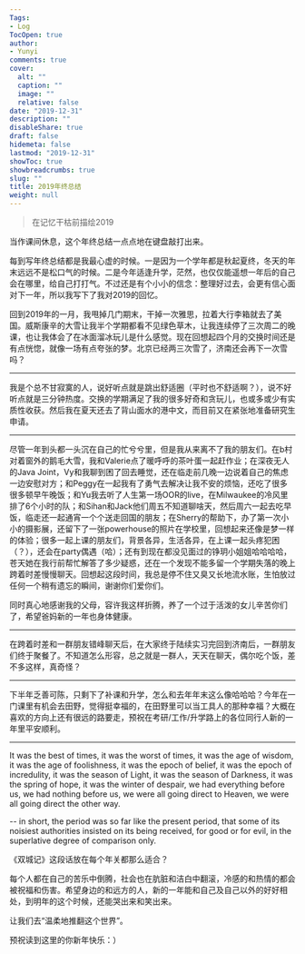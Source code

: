 ```yaml
---
Tags:
- Log
TocOpen: true
author:
- Yunyi
comments: true
cover:
  alt: ""
  caption: ""
  image: ""
  relative: false
date: "2019-12-31"
description: ""
disableShare: true
draft: false
hidemeta: false
lastmod: "2019-12-31"
showToc: true
showbreadcrumbs: true
slug: ""
title: 2019年终总结
weight: null
---
```



> 在记忆干枯前描绘2019

当作课间休息，这个年终总结一点点地在键盘敲打出来。

每到写年终总结都是我最心虚的时候。一是因为一个学年都是秋起夏终，冬天的年末远远不是松口气的时候。二是今年适逢升学，茫然，也仅仅能遥想一年后的自己会在哪里，给自己打打气。不过还是有个小小的信念：整理好过去，会更有信心面对下一年，所以我写下了我对2019的回忆。

回到2019年的一月，我甩掉几门期末，干掉一次雅思，拉着大行李箱就去了美国。威斯康辛的大雪让我半个学期都看不见绿色草木，让我连续停了三次周二的晚课，也让我体会了在冰面溜冰玩儿是什么感觉。现在回想起四个月的交换时间还是有点恍惚，就像一场有点夸张的梦。北京已经两三次雪了，济南还会再下一次雪吗？

---

我是个总不甘寂寞的人，说好听点就是跳出舒适圈（平时也不舒适啊？），说不好听点就是三分钟热度。交换的学期满足了我的很多好奇和贪玩儿，也或多或少有实质性收获。然后我在夏天还去了背山面水的港中文，而目前又在紧张地准备研究生申请。

---

尽管一年到头都一头沉在自己的忙兮兮里，但是我从来离不了我的朋友们。在b村对着窗外的鹅毛大雪，我和Valerie点了暖呼呼的茶叶蛋一起赶作业；在深夜无人的Java Joint，Vy和我聊到困了回去睡觉，还在临走前几晚一边说着自己的焦虑一边安慰对方；和Peggy在一起我有了勇气去解决让我不安的烦恼，还吃了很多很多顿早午晚饭；和Yu我去听了人生第一场OOR的live，在Milwaukee的冷风里排了6个小时的队；和Sihan和Jack他们周五不知道聊啥天，然后周六一起去吃早饭，临走还一起通宵一个个送走回国的朋友；在Sherry的帮助下，办了第一次小小的摄影展，还留下了一张powerhouse的照片在学校里，回想起来还像是梦一样的体验；很多一起上课的朋友们，背景各异，生活各异，在上课一起头疼犯困（？），还会在party偶遇（哈）；还有到现在都没见面过的铮玥小姐姐哈哈哈哈，苍天她在我行前帮忙解答了多少疑惑，还在一个发现不能多留一个学期失落的晚上跨着时差慢慢聊天。回想起这段时间，我总是停不住又臭又长地流水账，生怕放过任何一个稍有遗忘的瞬间，谢谢你们爱你们。

同时真心地感谢我的父母，容许我这样折腾，养了一个过于活泼的女儿辛苦你们了，希望爸妈新的一年也身体健康。

---

在跨着时差和一群朋友错峰聊天后，在大家终于陆续实习完回到济南后，一群朋友们终于聚餐了。不知道怎么形容，总之就是一群人，天天在聊天，偶尔吃个饭，差不多这样，真奇怪？

---

下半年乏善可陈，只剩下了补课和升学，怎么和去年年末这么像哈哈哈？今年在一门课里有机会去田野，觉得挺幸福的，在田野里可以当工具人的那种幸福？大概在喜欢的方向上还有很远的路要走，预祝在考研/工作/升学路上的各位同行人新的一年里平安顺利。

---

It was the best of times, it was the worst of times,
it was the age of wisdom, it was the age of foolishness,
it was the epoch of belief, it was the epoch of incredulity,
it was the season of Light, it was the season of Darkness,
it was the spring of hope, it was the winter of despair,
we had everything before us, we had nothing before us,
we were all going direct to Heaven, we were all going direct the other way.

-- in short, the period was so far like the present period, that some of its noisiest authorities insisted on its being received, for good or for evil, in the superlative degree of comparison only.

《双城记》这段话放在每个年关都那么适合？

每个人都在自己的苦乐中倒腾，社会也在肮脏和洁白中翻滚，冷感的和热情的都会被祝福和伤害。希望身边的和远方的人，新的一年能和自己及自己以外的好好相处，到明年的这个时候，还能哭出来和笑出来。

让我们去“温柔地推翻这个世界”。

预祝读到这里的你新年快乐：）
